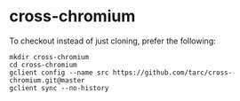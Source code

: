# cross-chromium 

To checkout instead of just cloning, prefer the following:

    mkdir cross-chromium
    cd cross-chromium
    gclient config --name src https://github.com/tarc/cross-chromium.git@master
    gclient sync --no-history
